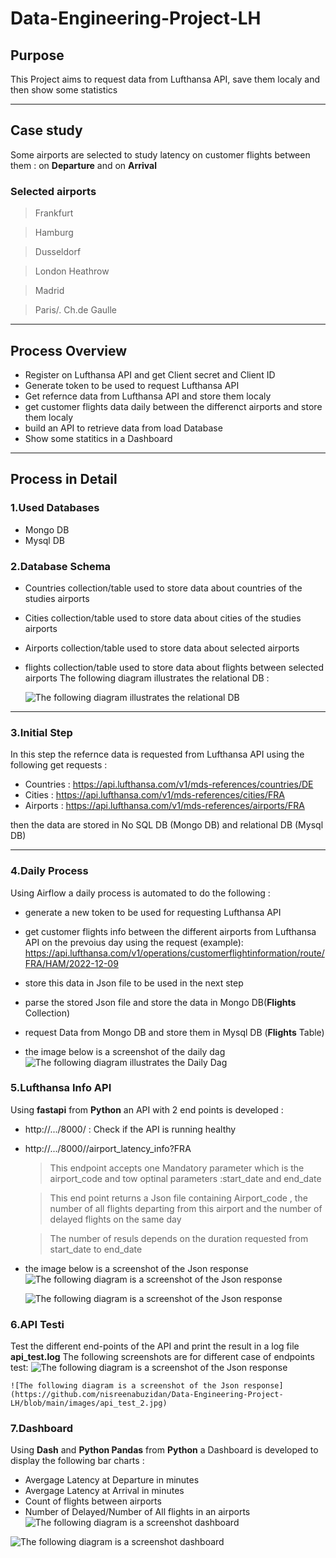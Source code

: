 # **Data-Engineering-Project-LH**

## **Purpose**
This Project aims to request data from Lufthansa API, save them localy and then show some statistics 
****

## **Case study**
 Some airports are selected to study latency on customer flights between them : on **Departure** and on **Arrival**

### **Selected airports**
>Frankfurt

>Hamburg

>Dusseldorf

>London Heathrow

>Madrid

>Paris/. Ch.de Gaulle
****
## **Process Overview**
- Register on Lufthansa API and get Client secret and Client ID
- Generate token to be used to request Lufthansa API 
- Get refernce data from Lufthansa API and store them localy
- get customer flights data daily between the differenct airports and store them localy
- build an API to retrieve data from load Database
- Show some statitics in a Dashboard

****
## **Process in Detail**
### 1.**Used Databases**
- Mongo DB
- Mysql DB
### 2.**Database Schema**
- Countries collection/table used to store data about countries of the studies airports
- Cities collection/table used to store data about cities of the studies airports
- Airports collection/table used to store data about selected airports 
- flights collection/table used to store data about flights between selected airports 
 The following diagram illustrates the relational DB :

    ![The following diagram illustrates the relational DB](https://github.com/nisreenabuzidan/Data-Engineering-Project-LH/blob/main/images/ERD.svg)


****
### 3.**Initial Step**
In this step the refernce data is requested from Lufthansa API using the following get requests :
- Countries :
https://api.lufthansa.com/v1/mds-references/countries/DE
- Cities :
https://api.lufthansa.com/v1/mds-references/cities/FRA
- Airports :
https://api.lufthansa.com/v1/mds-references/airports/FRA

then the data are stored in No SQL DB (Mongo DB) and relational DB (Mysql DB) 
****

### 4.**Daily Process**

Using Airflow a daily process is automated to do the following :
- generate a new token to be used for requesting Lufthansa API
- get customer flights info between the different airports from Lufthansa API on the prevoius day using the request (example):
https://api.lufthansa.com/v1/operations/customerflightinformation/route/FRA/HAM/2022-12-09

- store this data in Json file to be used in the next step
- parse the stored Json file and store the data in Mongo DB(**Flights** Collection)
- request Data from Mongo DB and store them in Mysql DB (**Flights** Table)
- the image below is a screenshot of the daily dag
![The following diagram illustrates the Daily Dag](https://github.com/nisreenabuzidan/Data-Engineering-Project-LH/blob/main/images/airflow-1.jpg)

### 5.**Lufthansa Info API**
Using **fastapi** from **Python** an API with 2 end points is developed :
- http://.../8000/  : Check if the API is running healthy 
- http://.../8000//airport_latency_info?FRA
  > This endpoint accepts one Mandatory parameter which is the airport_code and tow optinal parameters :start_date and end_date

  > This end point returns a Json file containing Airport_code , the number of all flights departing from this airport and the number of delayed flights on the same day
  
  > The number of resuls depends on the duration requested from start_date to end_date 

- the image below is a screenshot of the Json response
    ![The following diagram is a screenshot of the Json response](https://github.com/nisreenabuzidan/Data-Engineering-Project-LH/blob/main/images/API-11.jpg)

    ![The following diagram is a screenshot of the Json response](https://github.com/nisreenabuzidan/Data-Engineering-Project-LH/blob/main/images/API-12.jpg)

### 6.**API Test**i
Test the different end-points of the API and print the result in a log file **api_test.log**
The following screenshots are for different case of endpoints test:
![The following diagram is a screenshot of the Json response](https://github.com/nisreenabuzidan/Data-Engineering-Project-LH/blob/main/images/api_test_1.jpg)

    ![The following diagram is a screenshot of the Json response](https://github.com/nisreenabuzidan/Data-Engineering-Project-LH/blob/main/images/api_test_2.jpg)


### 7.**Dashboard**
Using  **Dash** and **Python Pandas** from **Python** a Dashboard is developed to display the following bar charts : 

- Avergage Latency at Departure in minutes 
- Avergage Latency at Arrival in minutes
- Count of flights between airports
- Number of Delayed/Number of All flights in an airports 
![The following diagram is a screenshot dashboard](https://github.com/nisreenabuzidan/Data-Engineering-Project-LH/blob/main/images/dashboard1.jpg)

![The following diagram is a screenshot dashboard](https://github.com/nisreenabuzidan/Data-Engineering-Project-LH/blob/main/images/dashboard2.jpg)





